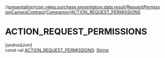 //[presentation](../../../../index.md)/[com.veles.purchase.presentation.data.result](../../index.md)/[RequestPermissionCameraContract](../index.md)/[Companion](index.md)/[ACTION_REQUEST_PERMISSIONS](-a-c-t-i-o-n_-r-e-q-u-e-s-t_-p-e-r-m-i-s-s-i-o-n-s.md)

# ACTION_REQUEST_PERMISSIONS

[androidJvm]\
const val [ACTION_REQUEST_PERMISSIONS](-a-c-t-i-o-n_-r-e-q-u-e-s-t_-p-e-r-m-i-s-s-i-o-n-s.md): [String](https://kotlinlang.org/api/latest/jvm/stdlib/kotlin/-string/index.html)
